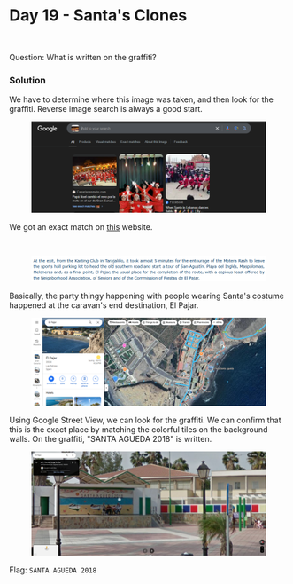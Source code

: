 # Day 19 - Santa's Clones

<figure><img src="../../../.gitbook/assets/Santas_Clones.png" alt="" width="375"><figcaption></figcaption></figure>

Question: What is written on the graffiti?

### Solution

We have to determine where this image was taken, and then look for the graffiti. Reverse image search is always a good start.

<figure><img src="../../../.gitbook/assets/image (17) (1).png" alt="" width="563"><figcaption></figcaption></figure>

We got an exact match on [this](https://www.canariasenmoto.com/index.php?pagina=moteros\&ver=noticia\&id=21991) website.&#x20;

<figure><img src="../../../.gitbook/assets/image (18) (1).png" alt=""><figcaption></figcaption></figure>

<figure><img src="../../../.gitbook/assets/image (19) (1).png" alt=""><figcaption></figcaption></figure>

Basically, the party thingy happening with people wearing Santa's costume happened at the caravan's end destination, El Pajar.

<figure><img src="../../../.gitbook/assets/image (20) (1).png" alt=""><figcaption></figcaption></figure>

Using Google Street View, we can look for the graffiti. We can confirm that this is the exact place by matching the colorful tiles on the background walls. On the graffiti, "SANTA AGUEDA 2018" is written.

<figure><img src="../../../.gitbook/assets/image (21) (1).png" alt=""><figcaption></figcaption></figure>

Flag: `SANTA AGUEDA 2018`
